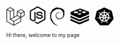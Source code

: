 <img src="./img/laravel-svgrepo-com.svg" alt="drawing" width="50px"/><img src="./img/nodejs-svgrepo-com.svg" style="margin-left:6px;" alt="drawing" width="57px"/><img src="./img/debian-svgrepo-com.svg" alt="drawing" width="50px"/><img src="./img/redis-svgrepo-com.svg" alt="drawing" width="50px" style="margin-left:10px;"/><img src="./img/kubernetes-svgrepo-com.svg" style="margin-left:16px;" alt="drawing" width="50px"/>
<div>Hi there, welcome to my page</div>
